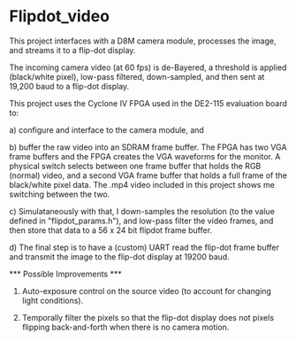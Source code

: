 # Flipdot_video

This project interfaces with a D8M camera module, processes the image, and streams it to a flip-dot display.

The incoming camera video (at 60 fps) is de-Bayered, a threshold is applied (black/white pixel), low-pass filtered, down-sampled, and then sent at 19,200 baud to a flip-dot display.

This project uses the Cyclone IV FPGA used in the DE2-115 evaluation board to:

a) configure and interface to the camera module, and

b) buffer the raw video into an SDRAM frame buffer. The FPGA has two VGA frame buffers and the FPGA creates the VGA waveforms for the monitor. A physical switch selects between one frame buffer that holds the RGB (normal) video, and a second VGA frame buffer that holds a full frame of the black/white pixel data. The .mp4 video included in this project shows me switching between the two.

c) Simulataneously with that, I down-samples the resolution (to the value defined in "flipdot_params.h"), and low-pass filter the video frames,  and then store that data to a 56 x 24 bit flipdot frame buffer.

d) The final step is to have a (custom) UART read the flip-dot frame buffer and transmit the image to the flip-dot display at 19200 baud.

*** Possible Improvements ***

1) Auto-exposure control on the source video (to account for changing light conditions).

2) Temporally filter the pixels so that the flip-dot display does not pixels flipping back-and-forth when there is no camera motion.
